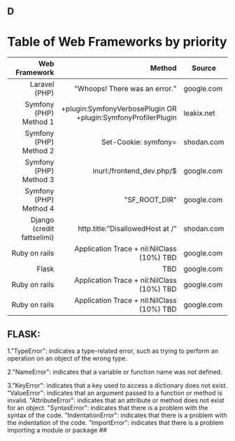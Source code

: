## D

# Table of Web Frameworks by priority

| Web Framework | Method | Source|
|-----:|---------------:|---------------|
|Laravel (PHP)|   "Whoops! There was an error."            | google.com         | 
|  Symfony (PHP) Method 1  |  +plugin:SymfonyVerbosePlugin OR +plugin:SymfonyProfilerPlugin            | leakix.net        | 
| Symfony (PHP) Method 2    |     Set-Cookie: symfony=           | shodan.com         | 
| Symfony (PHP) Method 3    |     inurl:/frontend_dev.php/$         |   google.com         | 
| Symfony (PHP) Method 4    |     "SF_ROOT_DIR"         |   google.com         | 
| Django (credit fattselimi)   |    http.title:”DisallowedHost at /”      |   shodan.com         |
| Ruby on rails    |     Application Trace +  nil:NilClass (10%) TBD        |   google.com         | 
| Flask    |        TBD     |   google.com         | 
| Ruby on rails    |     Application Trace +  nil:NilClass (10%) TBD        |   google.com         | 
| Ruby on rails    |     Application Trace +  nil:NilClass (10%) TBD        |   google.com         | 


## FLASK:
1."TypeError": indicates a type-related error, such as trying to perform an operation on an object of the wrong type.

2."NameError": indicates that a variable or function name was not defined.

3."KeyError": indicates that a key used to access a dictionary does not exist.
"ValueError": indicates that an argument passed to a function or method is invalid.
"AttributeError": indicates that an attribute or method does not exist for an object.
"SyntaxError": indicates that there is a problem with the syntax of the code.
"IndentationError": indicates that there is a problem with the indentation of the code.
"ImportError": indicates that there is a problem importing a module or package ## 
